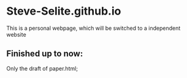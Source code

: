 # Steve-Selite.github.io
This is a personal webpage, which will be switched to a independent website
## Finished up to now:
Only the draft of paper.html;
